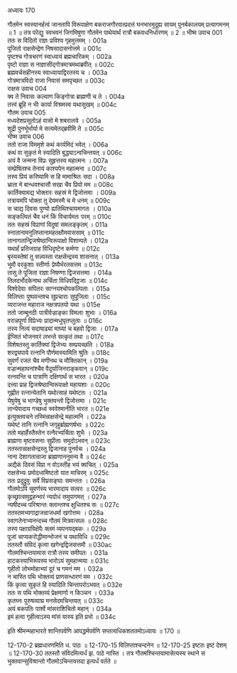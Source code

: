 अध्यायः 170

गौतमेन स्वस्यानर्हत्वं जानतापि विरूपाक्षेण बकराजगौरवात्प्रदत्तं घनभारमुदूह्य सायम् पुनर्बकालयम् प्रत्यागमनम् ॥ 1 ॥ तत्र परेद्युः स्वभवनं जिगमिषुणा गौतमेन पाथेयार्थं रात्रौ बकवधनिर्धारणम् ॥ 2 ॥
भीष्म उवाच 	001  
ततः स विदितो राज्ञः प्रविश्य गृहमुत्तमम् ।	001a  
पूजितो राक्षसेन्द्रेण निषसादासनोत्तमे ॥	001c  
पृष्टश्च गोत्रचरणं स्वाध्यायं ब्रह्मचारिकम् ।	002a  
पृष्टो राज्ञा स नाज्ञासीद्गोत्रमात्रमथाब्रवीत् ॥	002c  
ब्रह्मवर्चसहीनस्य स्वाध्यायाद्विरतस्य च ।	003a  
गोत्रमात्रविदो राजा निवासं समपृच्छत ॥	003c  
राक्षस उवाच 	004  
क्व ते निवासः कल्याण किङ्गोत्रा ब्राह्मणी च ते ।	004a  
तत्त्वं ब्रूहि न भीः कार्या विश्रमस्व यथासुखम् ॥	004c  
गौतम उवाच 	005  
मध्यदेशप्रसूतोऽहं वासो मे शबरालये ।	005a  
शूद्री पुनर्भूर्भार्या मे सत्यमेतद्ब्रवीमि ते ॥	005c  
भीष्म उवाच 	006  
ततो राजा विममृशे कथं कार्यमिदं भवेत् ।	006a  
कथं वा सुकृतं मे स्यादिति बुद्ध्याऽन्वचिन्तयत् ॥	006c  
अयं वै जन्मना विप्रः सुहृत्तस्य महात्मनः ।	007a  
सम्प्रेषितश्च तेनायं काश्यपेन महात्मना ॥	007c  
तस्य प्रियं करिष्यामि स हि मामाश्रितः सदा ।	008a  
भ्राता मे बान्धवश्चासौ सखा चैव प्रियो मम ॥	008c  
कार्तिक्यामद्य भोक्तारः सहस्रं मे द्विजोत्तमाः ।	009a  
तत्रायमपि भोक्ता तु देयमस्मै च मे धनम् ॥	009c  
स चाद्य दिवसः पुण्यो ह्यतिथिश्चायमागतः ।	010a  
सङ्कल्पितं चैव धनं किं विचार्यमतः परम् ॥	010c  
ततः सहस्रं विप्राणां विदुषां समलङ्कृतम् ।	011a  
स्नातानामनुलिप्तानामहतक्षौमवाससाम् ॥	011c  
तानागतान्द्विजश्रेष्ठान्विरूपाक्षो विशाम्पते ।	012a  
यथार्हं प्रतिजग्राह विधिदृष्टेन कर्मणा ॥	012c  
बृस्यस्तेषां तु सन्न्यस्ता राक्षसेन्द्रस्य शासनात् ।	013a  
भूमौ वरकुशाः स्तीर्णाः प्रेष्यैर्भरतसत्तम ॥	013c  
तासु ते पूजिता राज्ञा निषण्णा द्विजसत्तमाः ।	014a  
तिलदर्भोदकेनाथ अर्चिता विधिवद्द्विजाः ॥	014c  
विश्वेदेवाः सपितरः साग्नयश्चोपकल्पिताः ।	015a  
विलिप्ताः पुष्पवन्तश्च सुप्रचाराः सुपूजिताः ।	015c  
व्यराजन्त महाराज नक्षत्रपतयो यथा ॥	015e  
ततो जाम्बूनदीः पात्रीर्वज्राङ्का विमलाः शुभाः ।	016a  
वरान्नपूर्णा विप्रेभ्यः प्रादान्मधुघृतप्लुताः ॥	016c  
तस्य नित्यं सदाषाढ्यां माघ्यां च बहवो द्विजाः ।	017a  
ईप्सितं भोजनवरं लभन्ते सत्कृतं तथा ॥	017c  
विशेषतस्तु कार्तिक्यां द्विजेभ्यः सम्प्रयच्छति ।	018a  
शरद्व्यपाये रत्नानि पौर्णमास्यामिति श्रुतिः ॥	018c  
सुवर्णं रजतं चैव मणीनथ च मौक्तिकान् ।	019a  
वज्रान्महाघनांश्चैव वैदूर्याजिनराङ्कवान् ॥	019c  
रत्नवन्ति च पात्राणि दक्षिणार्थं स भारत ।	020a  
दत्त्वा प्राह द्विजश्रेष्ठान्विरूपाक्षो महायशाः ॥	020c  
गृह्णीत रत्नान्येतानि यथोत्साहं यथेष्टतः ।	021a  
येषुयेषु च भाण्डेषु भुक्तवन्तो द्विजोत्तमाः ।	021c  
तान्येवादाय गच्छध्वं स्ववेश्मानीति भारत ॥	021e  
इत्युक्तवचने तस्मिन्राक्षसेन्द्रे महात्मनि ।	022a  
यथेष्टं तानि रत्नानि जगृहुर्ब्राह्मणर्षभाः ॥	022c  
ततो महार्हैस्तैस्तेन रत्नैरभ्यर्चिताः शुभैः ।	023a  
ब्राह्मणा मृष्टवसनाः सुप्रीताः समुदोऽभवन् ॥	023c  
ततस्तान्राक्षसेन्द्रस्तु द्विजानाह पुनर्वचः ।	024a  
नाना देशागतान्राजा ब्राह्मणाननुमन्य वै ॥	024c  
अद्यैकं दिवसं विप्रा न वोऽस्तीह भयं क्वचित् ।	025a  
राक्षसेभ्यः प्रमोदध्वमिष्टतो यात माचिरम् ॥	025c  
ततः प्रदुद्रुवुः सर्वे विप्रसङ्घाः समन्ततः ।	026a  
गौतमोऽपि सुवर्णस्य भारमादाय सत्वरः ॥	026c  
कृच्छ्रात्समुद्वहन्भारं न्यग्रोधं समुपागमत् ।	027a  
न्यषीदच्च परिश्रान्तः क्लान्तश्च क्षुधितश्च सः ॥	027c  
ततस्तमभ्यगाद्राजन्राजधर्मा खगोत्तमः ।	028a  
स्वागतेनाभ्यनन्दच्च गौतमं मित्रवत्सलः ॥	028c  
तस्य पक्षाग्रविक्षेपैः क्लमं व्यपनयद्बकः ।	029a  
पूजां चाप्यकरोद्धीमान्भोजनं च यथाविधि ॥	029c  
ततस्तौ संविदं कृत्वा खगेन्द्रद्विजसत्तमौ ॥	030ac  
गौतमश्चिन्तयामास रात्रौ तस्य समीपतः ।	031a  
हाटकस्याभिरूपस्य भारोऽयं सुमहान्मया ॥	031c  
गृहीतो लोभमोहाभ्यां दूरं च गमनं मम ।	032a  
न चास्ति पथि भोक्तव्यं प्राणसन्धारणं मम ।	032c  
किं कृत्वा सुकृतं हि स्यादिति चिन्तापरोऽभवत् ॥	032e  
ततः स पथि भोक्तव्यं प्रेक्षमाणो न किञ्चन ।	033a  
कृतघ्नः पुरुषव्याघ्र मनसेदमचिन्तयत् ॥	033c  
अयं बकपतिः पार्श्वे मांसराशिचितो महान् ।	034a  
इमं हत्वा गृहीत्वाऽस्य मांसं यास्य इति प्रभो ॥ 	034c  

इति श्रीमन्महाभारते शान्तिपर्वणि आपद्धर्मपर्वणि सप्तत्यधिकशततमोऽध्यायः ॥ 170 ॥

12-170-2 ब्रह्मधारणमिति ध. पाठः ॥ 12-170-15 विलिप्ताश्चन्दनेन ॥ 12-170-25 इष्टतः इष्टं देशम् ॥ 12-170-30 ततस्तौ संविदमित्यर्धं झ. पाठे नास्ति । तत्र गौतमश्चिन्तयामासेत्यस्य स्थाने स भुक्तवान्सुविश्रान्तो गौतमोऽचिन्तयत्तदा इत्यर्धं वर्तते ॥

